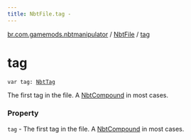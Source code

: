 ```yaml
---
title: NbtFile.tag - 
---
```


[br.com.gamemods.nbtmanipulator](../index.html) / [NbtFile](index.html) / [tag](./tag.html)

# tag

`var tag: `[`NbtTag`](../-nbt-tag.html)

The first tag in the file. A [NbtCompound](../-nbt-compound/index.html) in most cases.

### Property

`tag` - The first tag in the file. A [NbtCompound](../-nbt-compound/index.html) in most cases.